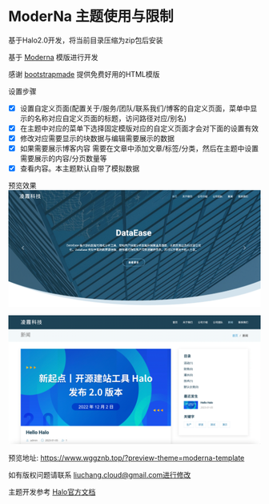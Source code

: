 # ModerNa 主题使用与限制

基于Halo2.0开发，将当前目录压缩为zip包后安装

基于 [Moderna](https://bootstrapmade.com/free-bootstrap-template-corporate-moderna/) 模版进行开发

感谢 [bootstrapmade](https://bootstrapmade.com) 提供免费好用的HTML模版

设置步骤

- [x] 设置自定义页面(配置关于/服务/团队/联系我们/博客的自定义页面，菜单中显示的名称对应自定义页面的标题，访问路径对应/别名)
- [x] 在主题中对应的菜单下选择固定模版对应的自定义页面才会对下面的设置有效
- [x] 修改对应需要显示的块数据与编辑需要展示的数据
- [x] 如果需要展示博客内容 需要在文章中添加文章/标签/分类，然后在主题中设置需要展示的内容/分页数量等
- [x] 查看内容。本主题默认自带了模拟数据

预览效果
![img.png](img.png)

![img_1.png](img_1.png)

预览地址:
https://www.wggznb.top/?preview-theme=moderna-template

如有版权问题请联系 liuchang.cloud@gmail.com进行修改

主题开发参考 [Halo官方文档](https://docs.halo.run)
